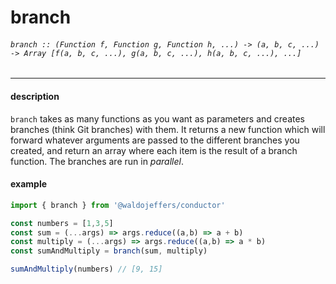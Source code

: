  # branch

###### `branch :: (Function f, Function g, Function h, ...) -> (a, b, c, ...) -> Array [f(a, b, c, ...), g(a, b, c, ...), h(a, b, c, ...), ...]`

---

#### description
`branch` takes as many functions as you want as parameters and creates branches (think Git branches) with them. It returns a new function which will forward whatever arguments are passed to the different branches you created, and return an array where each item is the result of a branch function. The branches are run in *parallel*.

#### example
```js
import { branch } from '@waldojeffers/conductor'

const numbers = [1,3,5]
const sum = (...args) => args.reduce((a,b) => a + b)
const multiply = (...args) => args.reduce((a,b) => a * b)
const sumAndMultiply = branch(sum, multiply)

sumAndMultiply(numbers) // [9, 15]
```
